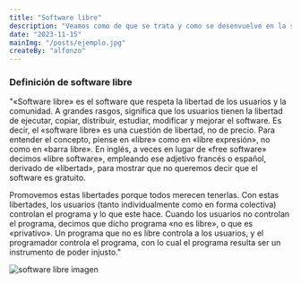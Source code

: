 ```yaml
---
title: "Software libre"
description: "Veamos como de que se trata y como se desenvuelve en la sociedad"
date: "2023-11-15"
mainImg: "/posts/ejemplo.jpg"
createBy: "alfonzo"
---
```


### Definición de software libre

"«Software libre» es el software que respeta la libertad de los usuarios y la comunidad. A grandes rasgos, significa que los usuarios tienen la libertad de ejecutar, copiar, distribuir, estudiar, modificar y mejorar el software. Es decir, el «software libre» es una cuestión de libertad, no de precio. Para entender el concepto, piense en «libre» como en «libre expresión», no como en «barra libre». En inglés, a veces en lugar de «free software» decimos «libre software», empleando ese adjetivo francés o español, derivado de «libertad», para mostrar que no queremos decir que el software es gratuito.

Promovemos estas libertades porque todos merecen tenerlas. Con estas libertades, los usuarios (tanto individualmente como en forma colectiva) controlan el programa y lo que este hace. Cuando los usuarios no controlan el programa, decimos que dicho programa «no es libre», o que es «privativo». Un programa que no es libre controla a los usuarios, y el programador controla el programa, con lo cual el programa resulta ser un instrumento de poder injusto."

![software libre imagen](/images/software-libre.png)
